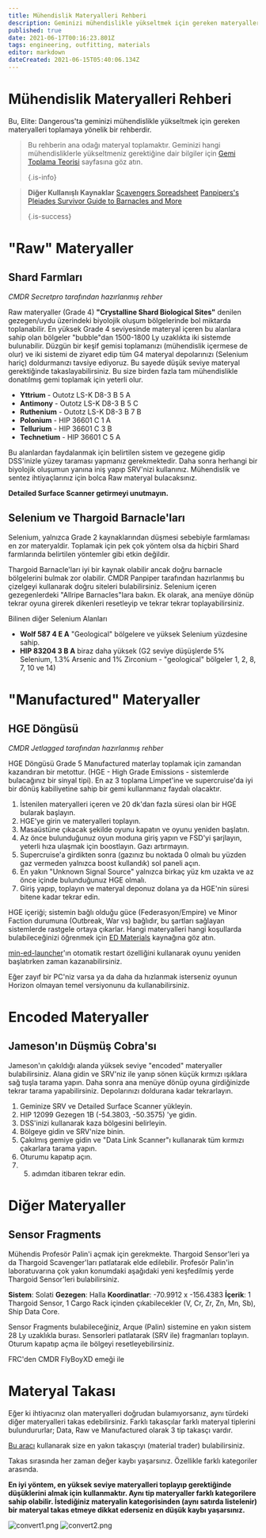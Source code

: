 ```yaml
---
title: Mühendislik Materyalleri Rehberi
description: Geminizi mühendislikle yükseltmek için gereken materyalleri elde etme rehberi
published: true
date: 2021-06-17T00:16:23.801Z
tags: engineering, outfitting, materials
editor: markdown
dateCreated: 2021-06-15T05:40:06.134Z
---
```


# Mühendislik Materyalleri Rehberi

Bu, Elite: Dangerous'ta geminizi mühendislikle yükseltmek için gereken materyalleri toplamaya yönelik bir rehberdir.

> Bu rehberin ana odağı materyal toplamaktır. Geminizi hangi mühendisliklerle yükseltmeniz gerektiğine dair bilgiler için [Gemi Toplama Teorisi](/en/shipbuildtheory) sayfasına göz atın.
>
> {.is-info}

> **Diğer Kullanışlı Kaynaklar** [Scavengers Spreadsheet](https://docs.google.com/spreadsheets/d/1yo1iHP9KUXpoBaIzJsRsDxfAcQa7cBq0YUIFy3m2NII/edit#gid=585994681) [Panpipers's Pleiades Survivor Guide to Barnacles and More](https://docs.google.com/spreadsheets/d/1giHvc1SISUcD7BPKjlbutkuwPrWQwHuSxnBwQ3MPQME/edit#gid=0)
>
> {.is-success}

# "Raw" Materyaller

## Shard Farmları

_CMDR Secretpro tarafından hazırlanmış rehber_

Raw materyaller (Grade 4) **"Crystalline Shard Biological Sites"** denilen gezegen/uydu üzerindeki biyolojik oluşum bölgelerinde bol miktarda toplanabilir. En yüksek Grade 4 seviyesinde materyal içeren bu alanlara sahip olan bölgeler "bubble"dan 1500-1800 Ly uzaklıkta iki sistemde bulunabilir. Düzgün bir keşif gemisi toplamanızı (mühendislik içermese de olur) ve iki sistemi de ziyaret edip tüm G4 materyal depolarınızı (Selenium hariç) doldurmanızı tavsiye ediyoruz. Bu sayede düşük seviye materyal gerektiğinde takaslayabilirsiniz. Bu size birden fazla tam mühendislikle donatılmış gemi toplamak için yeterli olur.

- **Yttrium** - Outotz LS-K D8-3 B 5 A
- **Antimony** - Outotz LS-K D8-3 B 5 C
- **Ruthenium** - Outotz LS-K D8-3 B 7 B
- **Polonium** - HIP 36601 C 1 A
- **Tellurium** - HIP 36601 C 3 B
- **Technetium** - HIP 36601 C 5 A

Bu alanlardan faydalanmak için belirtilen sistem ve gezegene gidip DSS'inizle yüzey taraması yapmanız gerekmektedir. Daha sonra herhangi bir biyolojik oluşumun yanına iniş yapıp SRV'nizi kullanınız. Mühendislik ve sentez ihtiyaçlarınız için bolca Raw materyal bulacaksınız.

**Detailed Surface Scanner getirmeyi unutmayın.**

## Selenium ve Thargoid Barnacle'ları

Selenium, yalnızca Grade 2 kaynaklarından düşmesi sebebiyle farmlaması en zor materyaldir. Toplamak için pek çok yöntem olsa da hiçbiri Shard farmlarında belirtilen yöntemler gibi etkin değildir.

Thargoid Barnacle'ları iyi bir kaynak olabilir ancak doğru barnacle bölgelerini bulmak zor olabilir. CMDR Panpiper tarafından hazırlanmış bu çizelgeyi kullanarak doğru siteleri bulabilirsiniz. Selenium içeren gezegenlerdeki "Allripe Barnacles"lara bakın. Ek olarak, ana menüye dönüp tekrar oyuna girerek dikenleri resetleyip ve tekrar tekrar toplayabilirsiniz.

Bilinen diğer Selenium Alanları

- **Wolf 587 4 E A** "Geological" bölgelere ve yüksek Selenium yüzdesine sahip.
- **HIP 83204 3 B A** biraz daha yüksek (G2 seviye düşüşlerde 5% Selenium, 1.3% Arsenic and 1% Zirconium - "geological" bölgeler 1, 2, 8, 7, 10 ve 14)

# "Manufactured" Materyaller

## HGE Döngüsü

_CMDR Jetlagged tarafından hazırlanmış rehber_

HGE Döngüsü Grade 5 Manufactured materlay toplamak için zamandan kazandıran bir metottur. (HGE - High Grade Emissions - sistemlerde bulacağınız bir sinyal tipi). En az 3 toplama Limpet'ine ve supercruise'da iyi bir dönüş kabiliyetine sahip bir gemi kullanmanız faydalı olacaktır.

1. İstenilen materyalleri içeren ve 20 dk'dan fazla süresi olan bir HGE bularak başlayın.
1. HGE'ye girin ve materyalleri toplayın.
1. Masaüstüne çıkacak şekilde oyunu kapatın ve oyunu yeniden başlatın.
1. Az önce bulunduğunuz oyun moduna giriş yapın ve FSD'yi şarjlayın, yeterli hıza ulaşmak için boostlayın. Gazı artırmayın.
1. Supercruise'a girdikten sonra (gazınız bu noktada 0 olmalı bu yüzden gaz vermeden yalnızca boost kullandık) sol paneli açın.
1. En yakın "Unknown Signal Source" yalnızca birkaç yüz km uzakta ve az önce içinde bulunduğunuz HGE olmalı.
1. Giriş yapıp, toplayın ve materyal deponuz dolana ya da HGE'nin süresi bitene kadar tekrar edin.

HGE içeriği; sistemin bağlı olduğu güce (Federasyon/Empire) ve Minor Faction durumuna (Outbreak, War vs) bağlıdır, bu şartları sağlayan sistemlerde rastgele ortaya çıkarlar. Hangi materyalleri hangi koşullarda bulabileceğinizi öğrenmek için [ED Materials](https://sites.google.com/view/ed-materials/ed-materials/manufactured-items) kaynağına göz atın.

[min-ed-launcher](https://github.com/Rfvgyhn/min-ed-launcher#features)'ın otomatik restart özelliğini kullanarak oyunu yeniden başlatırken zaman kazanabilirsiniz.

Eğer zayıf bir PC'niz varsa ya da daha da hızlanmak isterseniz oyunun Horizon olmayan temel versiyonunu da kullanabilirsiniz.

# Encoded Materyaller

## Jameson'ın Düşmüş Cobra'sı

Jameson'ın çakıldığı alanda yüksek seviye "encoded" materyaller bulabilirsiniz. Alana gidin ve SRV'niz ile yanıp sönen küçük kırmızı ışıklara sağ tuşla tarama yapın. Daha sonra ana menüye dönüp oyuna girdiğinizde tekrar tarama yapabilirsiniz. Depolarınızı doldurana kadar tekrarlayın.

1. Geminize SRV ve Detailed Surface Scanner yükleyin.
1. HIP 12099 Gezegen 1B (-54.3803, -50.3575) 'ye gidin.
1. DSS'inizi kullanarak kaza bölgesini belirleyin.
1. Bölgeye gidin ve SRV'nize binin.
1. Çakılmış gemiye gidin ve "Data Link Scanner"ı kullanarak tüm kırmızı çakarlara tarama yapın.
1. Oturumu kapatıp açın.
1. 5. adımdan itibaren tekrar edin.

# Diğer Materyaller

## Sensor Fragments

Mühendis Profesör Palin'i açmak için gerekmekte. Thargoid Sensor'leri ya da Thargoid Scavenger'ları patlatarak elde edilebilir. Profesör Palin'in laboratuvarına çok yakın konumdaki aşağıdaki yeni keşfedilmiş yerde Thargoid Sensor'leri bulabilirsiniz.

**Sistem**: Solati **Gezegen**: Halla **Koordinatlar**: -70.9912 x -156.4383 **İçerik**: 1 Thargoid Sensor, 1 Cargo Rack içinden çıkabilecekler (V, Cr, Zr, Zn, Mn, Sb), Ship Data Core.

Sensor Fragments bulabileceğiniz, Arque (Palin) sistemine en yakın sistem 28 Ly uzaklıkla burası. Sensorleri patlatarak (SRV ile) fragmanları toplayın. Oturum kapatıp açma ile bölgeyi resetleyebilirsiniz.

FRC'den CMDR FlyBoyXD emeği ile

# Materyal Takası

Eğer ki ihtiyacınız olan materyalleri doğrudan bulamıyorsanız, aynı türdeki diğer materyalleri takas edebilirsiniz. Farklı takasçılar farklı materyal tiplerini bulundururlar; Data, Raw ve Manufactured olarak 3 tip takasçı vardır.

[Bu aracı](https://inara.cz/galaxy-nearest/25) kullanarak size en yakın takasçıyı (material trader) bulabilirsiniz.

Takas sırasında her zaman değer kaybı yaşarsınız. Özellikle farklı kategoriler arasında.

**En iyi yöntem, en yüksek seviye materyalleri toplayıp gerektiğinde düşüklerini almak için kullanmaktır. Aynı tip materyaller farklı kategorilere sahip olabilir. İstediğiniz materyalin kategorisinden (aynı satırda listelenir) bir materyal takas etmeye dikkat ederseniz en düşük kaybı yaşarsınız.**

![convert1.png](/img/convert1.png) ![convert2.png](/img/convert2.png)
